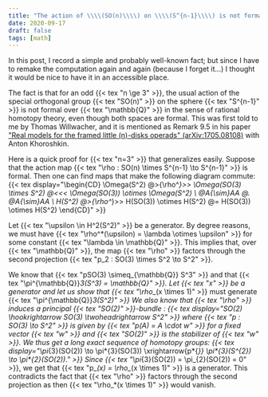 ```yaml
---
title: "The action of \\\\(SO(n)\\\\) on \\\\(S^{n-1}\\\\) is not formal"
date: 2020-09-17
draft: false
tags: [math]
---
```


In this post, I record a simple and probably well-known fact; but since I have to remake the computation again and again (because I forget it...) I thought it would be nice to have it in an accessible place.

The fact is that for an odd {{< tex "n \ge 3" >}}, the usual action of the special orthogonal group {{< tex "SO(n)" >}} on the sphere {{< tex "S^{n-1}" >}} is not formal over {{< tex "\mathbb{Q}" >}} in the sense of rational homotopy theory, even though both spaces are formal.
This was first told to me by Thomas Willwacher, and it is mentioned as Remark 9.5 in his paper ["Real models for the framed little \(n\)-disks operads" (arXiv:1705.08108)](https://arxiv.org/abs/1705.08108) with Anton Khoroshkin.

<!--more-->

Here is a quick proof for {{< tex "n=3" >}} that generalizes easily.
Suppose that the action map {{< tex "\rho : SO(n) \times S^{n-1} \to S^{n-1}" >}} is formal.
Then one can find maps that make the following diagram commute:
{{< tex display="\begin{CD} \Omega(S^2) @>{\rho^*}>> \Omega(SO(3) \times S^2) @<<< \Omega(SO(3)) \otimes \Omega(S^2) \\ @A{\sim}AA @. @A{\sim}AA \\ H(S^2) @>{\rho^*}>> H(SO(3)) \otimes H(S^2) @= H(SO(3)) \otimes H(S^2) \end{CD}" >}}

Let {{< tex "\upsilon \in H^2(S^2)" >}} be a generator.
By degree reasons, we must have {{< tex "\rho^*(\upsilon) = \lambda \otimes \upsilon" >}} for some constant {{< tex "\lambda \in \mathbb{Q}" >}}.
This implies that, over {{< tex "\mathbb{Q}" >}}, the map {{< tex "\rho" >}} factors through the second projection {{< tex "p_2 : SO(3) \times S^2 \to S^2" >}}.

We know that {{< tex "pSO(3) \simeq_{\mathbb{Q}} S^3" >}} and that {{< tex "\pi^{\mathbb{Q}}_3(S^3) = \mathbb{Q}" >}}.
Let {{< tex "x" >}} be a generator and let us show that {{< tex "\rho__(x \times 1)" >}} must generate {{< tex "\pi^{\mathbb{Q}}*3(S^2)" >}}
We also know that {{< tex "\rho" >}} induces a principal {{< tex "SO(2)" >}}-bundle :
{{< tex display="SO(2) \hookrightarrow SO(3) \twoheadrightarrow S^2" >}}
where {{< tex "p : SO(3) \to S^2" >}} is given by {{< tex "p(A) = A \cdot w" >}} for a fixed vector {{< tex "w" >}} and {{< tex "SO(2)" >}} is the stabilizer of {{< tex "w" >}}.
We thus get a long exact sequence of homotopy groups:
{{< tex display="\pi*{3}(SO(2)) \to \pi*{3}(SO(3)) \xrightarrow{p*{_}} \pi*{3}(S^{2}) \to \pi*{2}(SO(2))." >}}
Since {{< tex "\pi_{3}(SO(2)) = \pi_{2}(SO(2)) = 0" >}}, we get that {{< tex "p_*(x) = \rho_*(x \times 1)" >}} is a generator.
This contradicts the fact that {{< tex "\rho" >}} factors through the second projection as then {{< tex "\rho_*(x \times 1)" >}} would vanish.
